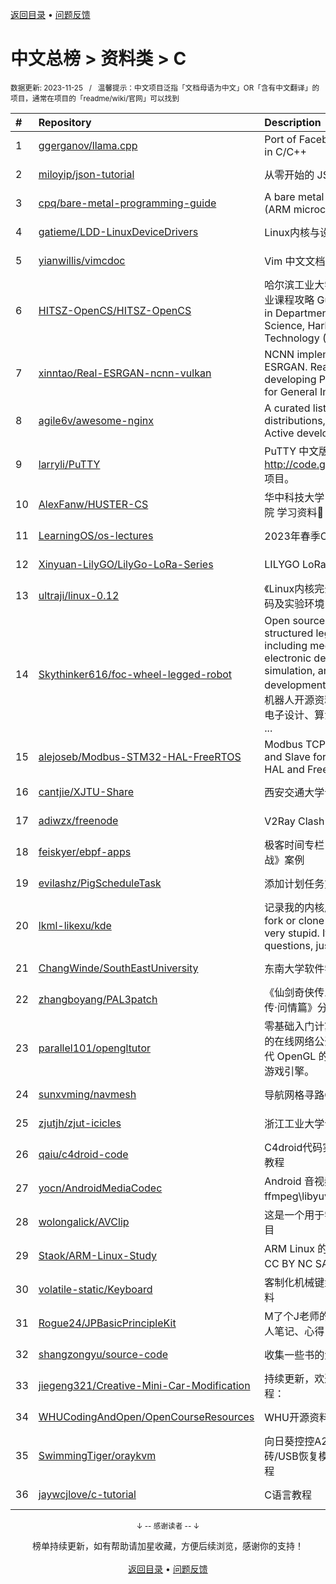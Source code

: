 <a href="https://gitee.com/GrowingGit/GitHub-Chinese-Top-Charts#github中文排行榜">返回目录</a> • <a href="/content/docs/feedback.md">问题反馈</a>

# 中文总榜 > 资料类 > C
<sub>数据更新: 2023-11-25&nbsp;&nbsp;&nbsp;/&nbsp;&nbsp;&nbsp;温馨提示：中文项目泛指「文档母语为中文」OR「含有中文翻译」的项目，通常在项目的「readme/wiki/官网」可以找到</sub>

|#|Repository|Description|Stars|Updated|
|:-|:-|:-|:-|:-|
|1|[ggerganov/llama.cpp](https://github.com/ggerganov/llama.cpp)|Port of Facebook's LLaMA model in C/C++|44747|2023-11-24|
|2|[miloyip/json-tutorial](https://github.com/miloyip/json-tutorial)|从零开始的 JSON 库教程|7318|2023-11-13|
|3|[cpq/bare-metal-programming-guide](https://github.com/cpq/bare-metal-programming-guide)|A bare metal programming guide (ARM microcontrollers)|2101|2023-08-19|
|4|[gatieme/LDD-LinuxDeviceDrivers](https://github.com/gatieme/LDD-LinuxDeviceDrivers)|Linux内核与设备驱动程序学习笔记|2079|2023-11-19|
|5|[yianwillis/vimcdoc](https://github.com/yianwillis/vimcdoc)|Vim 中文文档计划|1779|2023-10-13|
|6|[HITSZ-OpenCS/HITSZ-OpenCS](https://github.com/HITSZ-OpenCS/HITSZ-OpenCS)|哈尔滨工业大学（深圳）计算机专业课程攻略   Guidance for courses in Department of Computer Science, Harbin Institute of Technology (Shenzhen)|1211|2023-11-22|
|7|[xinntao/Real-ESRGAN-ncnn-vulkan](https://github.com/xinntao/Real-ESRGAN-ncnn-vulkan)|NCNN implementation of Real-ESRGAN. Real-ESRGAN aims at developing Practical Algorithms for General Image Restoration.|1106|2023-11-21|
|8|[agile6v/awesome-nginx](https://github.com/agile6v/awesome-nginx)|A curated list of awesome Nginx distributions, 3rd party modules, Active developers, etc. :octocat:  |1042|2023-09-21|
|9|[larryli/PuTTY](https://github.com/larryli/PuTTY)|PuTTY 中文版，原 http://code.google.com/p/puttycn 项目。|910|2023-11-03|
|10|[AlexFanw/HUSTER-CS](https://github.com/AlexFanw/HUSTER-CS)|华中科技大学 计算机科学与技术学院 学习资料💯 以及 实验资料💾|874|2023-10-10|
|11|[LearningOS/os-lectures](https://github.com/LearningOS/os-lectures)|2023年春季OS课程Slides|511|2023-11-22|
|12|[Xinyuan-LilyGO/LilyGo-LoRa-Series](https://github.com/Xinyuan-LilyGO/LilyGo-LoRa-Series)|LILYGO LoRa Series examples|464|2023-11-23|
|13|[ultraji/linux-0.12](https://github.com/ultraji/linux-0.12)|《Linux内核完全剖析》linux0.12源码及实验环境|417|2023-10-29|
|14|[Skythinker616/foc-wheel-legged-robot](https://github.com/Skythinker616/foc-wheel-legged-robot)|Open source materials for a novel structured legged robot, including mechanical design, electronic design, algorithm simulation, and software development.       一个新型结构的轮腿机器人开源资料，包含机械设计、电子设计、算法仿真、软件开发等 ...|394|2023-11-23|
|15|[alejoseb/Modbus-STM32-HAL-FreeRTOS](https://github.com/alejoseb/Modbus-STM32-HAL-FreeRTOS)|Modbus TCP and  RTU,  Master and Slave for STM32 using Cube HAL and FreeRTOS|378|2023-11-14|
|16|[cantjie/XJTU-Share](https://github.com/cantjie/XJTU-Share)|西安交通大学课程资料共享计划|371|2023-06-03|
|17|[adiwzx/freenode](https://github.com/adiwzx/freenode)|V2Ray   Clash 免费节点分享|282|2023-10-22|
|18|[feiskyer/ebpf-apps](https://github.com/feiskyer/ebpf-apps)|极客时间专栏《eBPF 核心技术与实战》案例|265|2023-10-29|
|19|[evilashz/PigScheduleTask](https://github.com/evilashz/PigScheduleTask)|添加计划任务方法集合|214|2023-08-06|
|20|[lkml-likexu/kde](https://github.com/lkml-likexu/kde)|记录我的内核成长贡献之路。IMO, fork or clone this repo would be very stupid.  If you have any questions, just send me an email.|186|2023-11-05|
|21|[ChangWinde/SouthEastUniversity](https://github.com/ChangWinde/SouthEastUniversity)|东南大学软件学院课程资料|182|2023-07-02|
|22|[zhangboyang/PAL3patch](https://github.com/zhangboyang/PAL3patch)|《仙剑奇侠传三》《仙剑奇侠传三外传·问情篇》分辨率补丁|176|2023-10-05|
|23|[parallel101/opengltutor](https://github.com/parallel101/opengltutor)|零基础入门计算机图形学必不可少的在线网络公开课，手把手教您现代 OpenGL 的点点滴滴，构建爆款游戏引擎。|156|2023-09-13|
|24|[sunxvming/navmesh](https://github.com/sunxvming/navmesh)|导航网格寻路C++实现版(入门版)|144|2023-11-15|
|25|[zjutjh/zjut-icicles](https://github.com/zjutjh/zjut-icicles)|浙江工业大学课程攻略共享计划|135|2023-10-17|
|26|[qaiu/c4droid-code](https://github.com/qaiu/c4droid-code)|C4droid代码实例 C/C++代码实例/教程|116|2023-09-07|
|27|[yocn/AndroidMediaCodec](https://github.com/yocn/AndroidMediaCodec)|Android 音视频处理集合，关联了ffmpeg\libyuv等等库|112|2023-11-08|
|28|[wolongalick/AVClip](https://github.com/wolongalick/AVClip)|这是一个用于学习音视频剪辑的项目|101|2023-10-05|
|29|[Staok/ARM-Linux-Study](https://github.com/Staok/ARM-Linux-Study)|ARM Linux 的学习历程，文章遵守 CC BY NC SA 4.0 协议。|95|2023-11-19|
|30|[volatile-static/Keyboard](https://github.com/volatile-static/Keyboard)|客制化机械键盘——从0开始全套资料|80|2023-08-10|
|31|[Rogue24/JPBasicPrincipleKit](https://github.com/Rogue24/JPBasicPrincipleKit)|M了个J老师的iOS底层原理课的个人笔记、心得|71|2023-06-05|
|32|[shangzongyu/source-code](https://github.com/shangzongyu/source-code)|收集一些书的源码，方便自己查找|60|2023-10-09|
|33|[jiegeng321/Creative-Mini-Car-Modification](https://github.com/jiegeng321/Creative-Mini-Car-Modification)|持续更新，欢迎star，保姆级改装教程：|52|2023-11-19|
|34|[WHUCodingAndOpen/OpenCourseResources](https://github.com/WHUCodingAndOpen/OpenCourseResources)|WHU开源资料|49|2023-09-08|
|35|[SwimmingTiger/oraykvm](https://github.com/SwimmingTiger/oraykvm)|向日葵控控A2(OrayKVM)U盘救砖/USB恢复模式说明/免U盘刷机教程|49|2023-08-14|
|36|[jaywcjlove/c-tutorial](https://github.com/jaywcjlove/c-tutorial)|C语言教程|44|2023-07-03|

<div align="center">
    <p><sub>↓ -- 感谢读者 -- ↓</sub></p>
    榜单持续更新，如有帮助请加星收藏，方便后续浏览，感谢你的支持！
</div>

<br/>

<div align="center"><a href="https://gitee.com/GrowingGit/GitHub-Chinese-Top-Charts#github中文排行榜">返回目录</a> • <a href="/content/docs/feedback.md">问题反馈</a></div>
